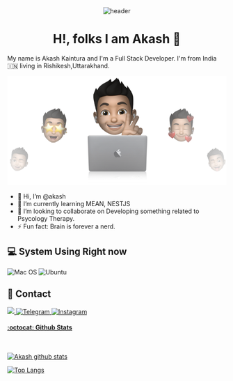 <p align="center">
    <img align="center" width="5%" src="https://media.giphy.com/media/du3J3cXyzhj75IOgvA/giphy.gif" alt="header"/>
  <br>
  <h1 align="center">H!, folks I am Akash  👋 </h1>
    My name is Akash Kaintura and I'm a Full Stack Developer. I'm from India 🇮🇳 living in Rishikesh,Uttarakhand.
</p>

<p align="center">
    <img src="https://github.com/akashkaintura/AkashKaintura/raw/main/assets/cover.png"/>
</p>

- 👋 Hi, I’m @akash
- 🌱 I’m currently learning MEAN, NESTJS
- 💞️ I’m looking to collaborate on Developing something related to Psycology Therapy.
- ⚡   Fun fact: Brain is forever a nerd.

## 💻 System Using Right now

![Mac OS](https://img.shields.io/badge/catalina-000000?style=for-the-badge&logo=MacOS&logoColor=white)
![Ubuntu](https://img.shields.io/badge/Ubuntu-E95420?style=for-the-badge&logo=ubuntu&logoColor=white)

## 📱 Contact

<a href="https://wa.me/8979594537">
    <img src="https://img.shields.io/badge/WhatsApp-25D366?style=for-the-badge&logo=whatsapp&logoColor=white">
</a>

<a href="https://web.tlgr.org/#/im?p=@akashkaintura">
<img alt="Telegram" src="https://img.shields.io/badge/Telegram-2CA5E0?style=for-the-badge&logo=telegram&logoColor=white" />

                                                                                                                        
 <a href="https://www.instagram.com/akash_kaintura_sd">                                                                                                           
 <img alt="Instagram" src="https://img.shields.io/badge/akash_kaintura_sd-%23E4405F.svg?style=for-the-badge&logo=Instagram&logoColor=white" />
                                                                                                                      
<br>

#### :octocat:  Github Stats

<br>

![Akash github stats](https://github-readme-stats.vercel.app/api?username=akashkoco&theme=algolia&show_icons=true)

[![Top Langs](https://github-readme-stats.vercel.app/api/top-langs/?username=akashkoco&layout=compact&langs_count=8)](https://github.com/akashkoco/github-readme-stats)

<br>
<!---
akashkoco/akashkoco is a ✨ special ✨ repository because its `README.md` (this file) appears on your GitHub profile.
You can click the Preview link to take a look at your changes.
--->
